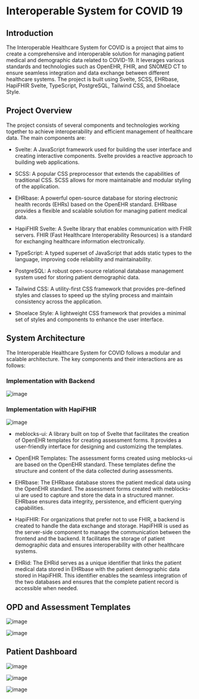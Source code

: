 # Interoperable System for COVID 19

## Introduction
The Interoperable Healthcare System for COVID is a project that aims to create a comprehensive and interoperable solution for managing patient medical and demographic data related to COVID-19. It leverages various standards and technologies such as OpenEHR, FHIR, and SNOMED CT to ensure seamless integration and data exchange between different healthcare systems. The project is built using Svelte, SCSS, EHRbase, HapiFHIR Svelte, TypeScript, PostgreSQL, Tailwind CSS, and Shoelace Style.

## Project Overview
The project consists of several components and technologies working together to achieve interoperability and efficient management of healthcare data. The main components are:

- Svelte: A JavaScript framework used for building the user interface and creating interactive components. Svelte provides a reactive approach to building web applications.

- SCSS: A popular CSS preprocessor that extends the capabilities of traditional CSS. SCSS allows for more maintainable and modular styling of the application.

- EHRbase: A powerful open-source database for storing electronic health records (EHRs) based on the OpenEHR standard. EHRbase provides a flexible and scalable solution for managing patient medical data.

- HapiFHIR Svelte: A Svelte library that enables communication with FHIR servers. FHIR (Fast Healthcare Interoperability Resources) is a standard for exchanging healthcare information electronically.

- TypeScript: A typed superset of JavaScript that adds static types to the language, improving code reliability and maintainability.

- PostgreSQL: A robust open-source relational database management system used for storing patient demographic data.

- Tailwind CSS: A utility-first CSS framework that provides pre-defined styles and classes to speed up the styling process and maintain consistency across the application.

- Shoelace Style: A lightweight CSS framework that provides a minimal set of styles and components to enhance the user interface.

## System Architecture
The Interoperable Healthcare System for COVID follows a modular and scalable architecture. The key components and their interactions are as follows:

### Implementation with Backend
![image](https://github.com/mezeru/ISCov-19/assets/57724250/fa4f639c-5371-4fd6-9619-9a7d395c62c5)

### Implementation with HapiFHIR
![image](https://github.com/mezeru/ISCov-19/assets/57724250/38348dd7-b81e-4a5f-8103-0b29635ea420)


- meblocks-ui: A library built on top of Svelte that facilitates the creation of OpenEHR templates for creating assessment forms. It provides a user-friendly interface for designing and customizing the templates.

- OpenEHR Templates: The assessment forms created using meblocks-ui are based on the OpenEHR standard. These templates define the structure and content of the data collected during assessments.

- EHRbase: The EHRbase database stores the patient medical data using the OpenEHR standard. The assessment forms created with meblocks-ui are used to capture and store the data in a structured manner. EHRbase ensures data integrity, persistence, and efficient querying capabilities.

- HapiFHIR: For organizations that prefer not to use FHIR, a backend is created to handle the data exchange and storage. HapiFHIR is used as the server-side component to manage the communication between the frontend and the backend. It facilitates the storage of patient demographic data and ensures interoperability with other healthcare systems.

- EHRid: The EHRid serves as a unique identifier that links the patient medical data stored in EHRbase with the patient demographic data stored in HapiFHIR. This identifier enables the seamless integration of the two databases and ensures that the complete patient record is accessible when needed.

## OPD and Assessment Templates

![image](https://github.com/mezeru/ISCov-19/assets/57724250/53cb8b10-d8ed-4779-931d-15dbbdc45d96)

![image](https://github.com/mezeru/ISCov-19/assets/57724250/c24df985-d28e-4c36-b91a-3b84d5d4fbda)



## Patient Dashboard

![image](https://github.com/mezeru/ISCov-19/assets/57724250/92821487-91e6-4e89-b6a7-bffe50ae8890)

![image](https://github.com/mezeru/ISCov-19/assets/57724250/fb938f3a-2c42-4670-b062-e9a1c5f3456d)

![image](https://github.com/mezeru/ISCov-19/assets/57724250/70636e5c-c8e2-4d23-93ba-66862ef5b96f)


